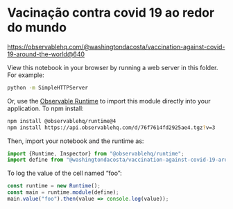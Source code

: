 # Vacinação contra covid 19 ao redor do mundo

https://observablehq.com/@washingtondacosta/vaccination-against-covid-19-around-the-world@640

View this notebook in your browser by running a web server in this folder. For
example:

~~~sh
python -m SimpleHTTPServer
~~~

Or, use the [Observable Runtime](https://github.com/observablehq/runtime) to
import this module directly into your application. To npm install:

~~~sh
npm install @observablehq/runtime@4
npm install https://api.observablehq.com/d/76f7614fd2925ae4.tgz?v=3
~~~

Then, import your notebook and the runtime as:

~~~js
import {Runtime, Inspector} from "@observablehq/runtime";
import define from "@washingtondacosta/vaccination-against-covid-19-around-the-world";
~~~

To log the value of the cell named “foo”:

~~~js
const runtime = new Runtime();
const main = runtime.module(define);
main.value("foo").then(value => console.log(value));
~~~
